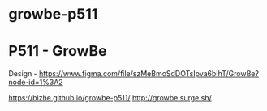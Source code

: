 # growbe-p511

# P511 - GrowBe

Design - https://www.figma.com/file/szMeBmoSdDOTsIpva6bIhT/GrowBe?node-id=1%3A2

https://bizhe.github.io/growbe-p511/
http://growbe.surge.sh/

